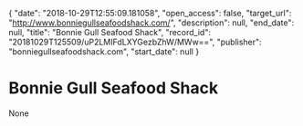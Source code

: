 {
  "date": "2018-10-29T12:55:09.181058", 
  "open_access": false, 
  "target_url": "http://www.bonniegullseafoodshack.com/", 
  "description": null, 
  "end_date": null, 
  "title": "Bonnie Gull Seafood Shack", 
  "record_id": "20181029T125509/uP2LMIFdLXYGezbZhW/MWw==", 
  "publisher": "bonniegullseafoodshack.com", 
  "start_date": null
}

# Bonnie Gull Seafood Shack

None